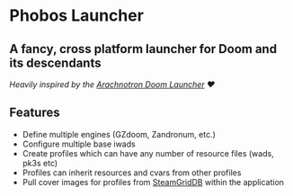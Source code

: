 # Phobos Launcher

## A fancy, cross platform launcher for Doom and its descendants

*Heavily inspired by the [Arachnotron Doom Launcher](https://nephrite.uk/arachnotron) ❤️*

## Features

- Define multiple engines (GZdoom, Zandronum, etc.)
- Configure multiple base iwads
- Create profiles which can have any number of resource files (wads, pk3s etc)
- Profiles can inherit resources and cvars from other profiles
- Pull cover images for profiles from [SteamGridDB](https://www.steamgriddb.com/projects/grid-and-tear) within the application

